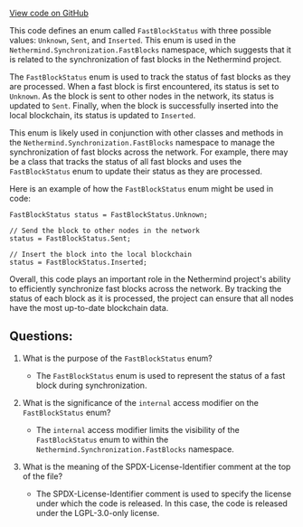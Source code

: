 [View code on GitHub](https://github.com/nethermindeth/nethermind/Nethermind.Synchronization/FastBlocks/FastBlockStatus.cs)

This code defines an enum called `FastBlockStatus` with three possible values: `Unknown`, `Sent`, and `Inserted`. This enum is used in the `Nethermind.Synchronization.FastBlocks` namespace, which suggests that it is related to the synchronization of fast blocks in the Nethermind project.

The `FastBlockStatus` enum is used to track the status of fast blocks as they are processed. When a fast block is first encountered, its status is set to `Unknown`. As the block is sent to other nodes in the network, its status is updated to `Sent`. Finally, when the block is successfully inserted into the local blockchain, its status is updated to `Inserted`.

This enum is likely used in conjunction with other classes and methods in the `Nethermind.Synchronization.FastBlocks` namespace to manage the synchronization of fast blocks across the network. For example, there may be a class that tracks the status of all fast blocks and uses the `FastBlockStatus` enum to update their status as they are processed.

Here is an example of how the `FastBlockStatus` enum might be used in code:

```
FastBlockStatus status = FastBlockStatus.Unknown;

// Send the block to other nodes in the network
status = FastBlockStatus.Sent;

// Insert the block into the local blockchain
status = FastBlockStatus.Inserted;
```

Overall, this code plays an important role in the Nethermind project's ability to efficiently synchronize fast blocks across the network. By tracking the status of each block as it is processed, the project can ensure that all nodes have the most up-to-date blockchain data.
## Questions: 
 1. What is the purpose of the `FastBlockStatus` enum?
    - The `FastBlockStatus` enum is used to represent the status of a fast block during synchronization.

2. What is the significance of the `internal` access modifier on the `FastBlockStatus` enum?
    - The `internal` access modifier limits the visibility of the `FastBlockStatus` enum to within the `Nethermind.Synchronization.FastBlocks` namespace.

3. What is the meaning of the SPDX-License-Identifier comment at the top of the file?
    - The SPDX-License-Identifier comment is used to specify the license under which the code is released. In this case, the code is released under the LGPL-3.0-only license.
